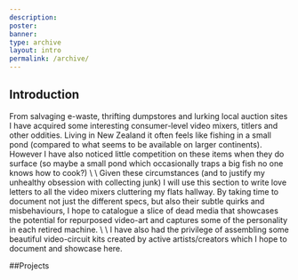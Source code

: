 ```yaml
---
description:
poster:
banner:
type: archive
layout: intro
permalink: /archive/
---
```


## Introduction

From salvaging e-waste, thrifting dumpstores and lurking local auction sites I have  acquired some interesting consumer-level video mixers, titlers and other oddities.
Living in New Zealand it often feels like fishing in a small pond (compared to what seems to be available on larger continents). However I have also noticed little competition on these items when they do surface (so maybe a small pond which occasionally traps a big fish no one knows how to cook?)
\\
\\
Given these circumstances (and to justify my unhealthy obsession with collecting junk) I will use this section to write love letters to all the video mixers cluttering my flats hallway.
By taking time to document not just the different specs, but also their subtle quirks and misbehaviours, I hope to catalogue a slice of dead media that showcases the potential for repurposed video-art and captures some of the personality in each retired machine.
\\
\\
I have also had the privilege of assembling some beautiful video-circuit kits created by active artists/creators which I hope to document and showcase here.

##Projects